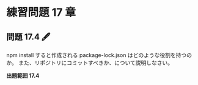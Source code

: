 # 練習問題 17 章

## 問題 17.4 🖋️

npm install すると作成される package-lock.json はどのような役割を持つのか。
また、リポジトリにコミットすべきか、について説明しなさい。

**出題範囲 17.4**
